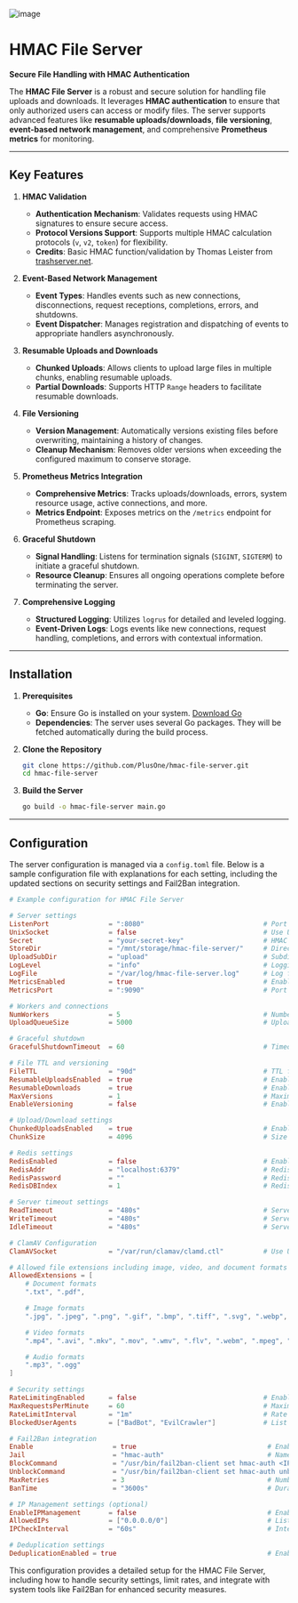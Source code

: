 ![image](https://github.com/user-attachments/assets/08d22622-b250-49b7-9de7-2792f3113ab2)

# HMAC File Server

**Secure File Handling with HMAC Authentication**

The **HMAC File Server** is a robust and secure solution for handling file uploads and downloads. It leverages **HMAC authentication** to ensure that only authorized users can access or modify files. The server supports advanced features like **resumable uploads/downloads**, **file versioning**, **event-based network management**, and comprehensive **Prometheus metrics** for monitoring.

---

## Key Features

1. **HMAC Validation**
    - **Authentication Mechanism**: Validates requests using HMAC signatures to ensure secure access.
    - **Protocol Versions Support**: Supports multiple HMAC calculation protocols (`v`, `v2`, `token`) for flexibility.
    - **Credits**: Basic HMAC function/validation by Thomas Leister from [trashserver.net](https://trashserver.net).

2. **Event-Based Network Management**
    - **Event Types**: Handles events such as new connections, disconnections, request receptions, completions, errors, and shutdowns.
    - **Event Dispatcher**: Manages registration and dispatching of events to appropriate handlers asynchronously.

3. **Resumable Uploads and Downloads**
    - **Chunked Uploads**: Allows clients to upload large files in multiple chunks, enabling resumable uploads.
    - **Partial Downloads**: Supports HTTP `Range` headers to facilitate resumable downloads.

4. **File Versioning**
    - **Version Management**: Automatically versions existing files before overwriting, maintaining a history of changes.
    - **Cleanup Mechanism**: Removes older versions when exceeding the configured maximum to conserve storage.

5. **Prometheus Metrics Integration**
    - **Comprehensive Metrics**: Tracks uploads/downloads, errors, system resource usage, active connections, and more.
    - **Metrics Endpoint**: Exposes metrics on the `/metrics` endpoint for Prometheus scraping.

6. **Graceful Shutdown**
    - **Signal Handling**: Listens for termination signals (`SIGINT`, `SIGTERM`) to initiate a graceful shutdown.
    - **Resource Cleanup**: Ensures all ongoing operations complete before terminating the server.

7. **Comprehensive Logging**
    - **Structured Logging**: Utilizes `logrus` for detailed and leveled logging.
    - **Event-Driven Logs**: Logs events like new connections, request handling, completions, and errors with contextual information.

---

## Installation

1. **Prerequisites**
    - **Go**: Ensure Go is installed on your system. [Download Go](https://golang.org/dl/)
    - **Dependencies**: The server uses several Go packages. They will be fetched automatically during the build process.

2. **Clone the Repository**

    ```bash
    git clone https://github.com/PlusOne/hmac-file-server.git
    cd hmac-file-server
    ```

3. **Build the Server**

    ```bash
    go build -o hmac-file-server main.go
    ```

---

## Configuration

The server configuration is managed via a `config.toml` file. Below is a sample configuration file with explanations for each setting, including the updated sections on security settings and Fail2Ban integration.

```toml
# Example configuration for HMAC File Server

# Server settings
ListenPort               = ":8080"                              # Port for the file server to listen on
UnixSocket               = false                                # Use Unix sockets if true, otherwise TCP
Secret                   = "your-secret-key"                    # HMAC secret for securing uploads
StoreDir                 = "/mnt/storage/hmac-file-server/"     # Directory for storing uploaded files
UploadSubDir             = "upload"                             # Subdirectory for uploads
LogLevel                 = "info"                               # Logging level: "debug", "info", "warn", "error"
LogFile                  = "/var/log/hmac-file-server.log"      # Log file path
MetricsEnabled           = true                                 # Enable Prometheus metrics
MetricsPort              = ":9090"                              # Port for Prometheus metrics server

# Workers and connections
NumWorkers               = 5                                    # Number of workers
UploadQueueSize          = 5000                                 # Upload queue size for handling multiple uploads

# Graceful shutdown
GracefulShutdownTimeout  = 60                                   # Timeout for graceful shutdowns (in seconds)

# File TTL and versioning
FileTTL                  = "90d"                                # TTL for file expiration
ResumableUploadsEnabled  = true                                 # Enable resumable uploads
ResumableDownloads       = true                                 # Enable resumable downloads
MaxVersions              = 1                                    # Maximum number of file versions to keep
EnableVersioning         = false                                # Enable file versioning

# Upload/Download settings
ChunkedUploadsEnabled    = true                                 # Enable chunked uploads
ChunkSize                = 4096                                 # Size of each chunk in bytes (64 KB)

# Redis settings
RedisEnabled             = false                                # Enable Redis for caching
RedisAddr                = "localhost:6379"                     # Redis server address
RedisPassword            = ""                                   # Redis password (if any)
RedisDBIndex             = 1                                    # Redis DBIndex

# Server timeout settings
ReadTimeout              = "480s"                               # Server read timeout
WriteTimeout             = "480s"                               # Server write timeout
IdleTimeout              = "480s"                               # Server idle timeout

# ClamAV Configuration
ClamAVSocket             = "/var/run/clamav/clamd.ctl"          # Use UNIX socket; alternatively use TCP socket

# Allowed file extensions including image, video, and document formats
AllowedExtensions = [
    # Document formats
    ".txt", ".pdf",

    # Image formats
    ".jpg", ".jpeg", ".png", ".gif", ".bmp", ".tiff", ".svg", ".webp",

    # Video formats
    ".mp4", ".avi", ".mkv", ".mov", ".wmv", ".flv", ".webm", ".mpeg", ".mpg", ".m4v", ".3gp", ".3g2",

    # Audio formats
    ".mp3", ".ogg"
]

# Security settings
RateLimitingEnabled      = false                                # Enable rate limiting
MaxRequestsPerMinute     = 60                                   # Maximum number of requests per minute
RateLimitInterval        = "1m"                                 # Rate limiting interval
BlockedUserAgents        = ["BadBot", "EvilCrawler"]            # List of blocked user agents

# Fail2Ban integration
Enable                    = true                                 # Enable or disable Fail2Ban integration
Jail                      = "hmac-auth"                          # Name of the jail to use in Fail2Ban
BlockCommand              = "/usr/bin/fail2ban-client set hmac-auth <IP>" # Command to block an IP
UnblockCommand            = "/usr/bin/fail2ban-client set hmac-auth unban <IP>" # Command to unblock an IP
MaxRetries                = 3                                    # Number of failed attempts before banning
BanTime                   = "3600s"                              # Duration for which the IP should be banned

# IP Management settings (optional)
EnableIPManagement       = false                                 # Enable IP management
AllowedIPs               = ["0.0.0.0/0"]                         # List of allowed IPs
IPCheckInterval          = "60s"                                 # Interval for IP check updates

# Deduplication settings
DeduplicationEnabled = true                                      # Enable/disable deduplication based on checksum
```

This configuration provides a detailed setup for the HMAC File Server, including how to handle security settings, limit rates, and integrate with system tools like Fail2Ban for enhanced security measures.
